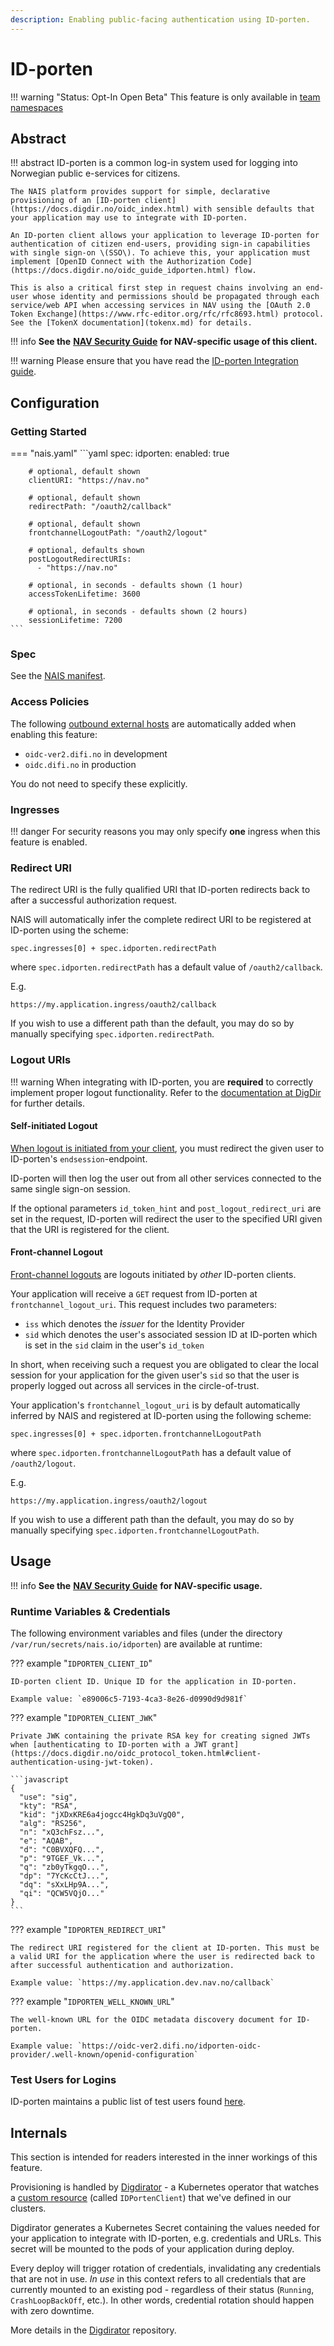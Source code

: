 ```yaml
---
description: Enabling public-facing authentication using ID-porten.
---
```


# ID-porten

!!! warning "Status: Opt-In Open Beta"
    This feature is only available in [team namespaces](../../clusters/team-namespaces.md)

## Abstract

!!! abstract
    ID-porten is a common log-in system used for logging into Norwegian public e-services for citizens.

    The NAIS platform provides support for simple, declarative provisioning of an [ID-porten client](https://docs.digdir.no/oidc_index.html) with sensible defaults that your application may use to integrate with ID-porten.

    An ID-porten client allows your application to leverage ID-porten for authentication of citizen end-users, providing sign-in capabilities with single sign-on \(SSO\). To achieve this, your application must implement [OpenID Connect with the Authorization Code](https://docs.digdir.no/oidc_guide_idporten.html) flow.

    This is also a critical first step in request chains involving an end-user whose identity and permissions should be propagated through each service/web API when accessing services in NAV using the [OAuth 2.0 Token Exchange](https://www.rfc-editor.org/rfc/rfc8693.html) protocol. See the [TokenX documentation](tokenx.md) for details.

!!! info
    **See the** [**NAV Security Guide**](https://security.labs.nais.io/) **for NAV-specific usage of this client.**
    
!!! warning
    Please ensure that you have read the [ID-porten Integration guide](https://docs.digdir.no/oidc_guide_idporten.html).

## Configuration

### Getting Started
=== "nais.yaml"
    ```yaml
    spec:
      idporten:
        enabled: true

        # optional, default shown
        clientURI: "https://nav.no"

        # optional, default shown
        redirectPath: "/oauth2/callback"

        # optional, default shown
        frontchannelLogoutPath: "/oauth2/logout"

        # optional, defaults shown
        postLogoutRedirectURIs: 
          - "https://nav.no"

        # optional, in seconds - defaults shown (1 hour)
        accessTokenLifetime: 3600

        # optional, in seconds - defaults shown (2 hours)
        sessionLifetime: 7200
    ```

### Spec

See the [NAIS manifest](../../nais-application/nais.yaml/reference.md#specidporten).

### Access Policies

The following [outbound external hosts](../../nais-application/access-policy.md#external-services) are automatically added when enabling this feature:

* `oidc-ver2.difi.no` in development
* `oidc.difi.no` in production

You do not need to specify these explicitly.

### Ingresses

!!! danger
    For security reasons you may only specify **one** ingress when this feature is enabled.

### Redirect URI

The redirect URI is the fully qualified URI that ID-porten redirects back to after a successful authorization request.

NAIS will automatically infer the complete redirect URI to be registered at ID-porten using the scheme:
```
spec.ingresses[0] + spec.idporten.redirectPath
```

where `spec.idporten.redirectPath` has a default value of `/oauth2/callback`.

E.g.

```
https://my.application.ingress/oauth2/callback
```

If you wish to use a different path than the default, you may do so by manually specifying `spec.idporten.redirectPath`.

### Logout URIs

!!! warning
    When integrating with ID-porten, you are **required** to correctly implement proper logout functionality.
    Refer to the [documentation at DigDir](https://docs.digdir.no/oidc_func_sso.html) for further details.

#### Self-initiated Logout

[When logout is initiated from your client](https://docs.digdir.no/oidc_func_sso.html#1-utlogging-fra-egen-tjeneste), you must redirect the given user to ID-porten's `endsession`-endpoint.

ID-porten will then log the user out from all other services connected to the same single sign-on session.

If the optional parameters `id_token_hint` and `post_logout_redirect_uri` are set in the request, ID-porten will redirect the user to the specified URI given that the URI is registered for the client. 

#### Front-channel Logout

[Front-channel logouts](https://docs.digdir.no/oidc_func_sso.html#2-h%C3%A5ndtere-utlogging-fra-id-porten) are logouts initiated by _other_ ID-porten clients. 

Your application will receive a `GET` request from ID-porten at `frontchannel_logout_uri`. 
This request includes two parameters:
- `iss` which denotes the _issuer_ for the Identity Provider
- `sid` which denotes the user's associated session ID at ID-porten which is set in the `sid` claim in the user's `id_token`

In short, when receiving such a request you are obligated to clear the local session for your application for the given user's `sid` so that the user is properly logged out across all services in the circle-of-trust.

Your application's `frontchannel_logout_uri` is by default automatically inferred by NAIS and registered at ID-porten using the following scheme:

```
spec.ingresses[0] + spec.idporten.frontchannelLogoutPath
```

where `spec.idporten.frontchannelLogoutPath` has a default value of `/oauth2/logout`.

E.g.

```
https://my.application.ingress/oauth2/logout
```

If you wish to use a different path than the default, you may do so by manually specifying `spec.idporten.frontchannelLogoutPath`.

## Usage

!!! info
    **See the** [**NAV Security Guide**](https://security.labs.nais.io/) **for NAV-specific usage.**

### Runtime Variables & Credentials

The following environment variables and files \(under the directory `/var/run/secrets/nais.io/idporten`\) are available at runtime:

??? example "`IDPORTEN_CLIENT_ID`"

    ID-porten client ID. Unique ID for the application in ID-porten.

    Example value: `e89006c5-7193-4ca3-8e26-d0990d9d981f`

??? example "`IDPORTEN_CLIENT_JWK`"

    Private JWK containing the private RSA key for creating signed JWTs when [authenticating to ID-porten with a JWT grant](https://docs.digdir.no/oidc_protocol_token.html#client-authentication-using-jwt-token).

    ```javascript
    {
      "use": "sig",
      "kty": "RSA",
      "kid": "jXDxKRE6a4jogcc4HgkDq3uVgQ0",
      "alg": "RS256",
      "n": "xQ3chFsz...",
      "e": "AQAB",
      "d": "C0BVXQFQ...",
      "p": "9TGEF_Vk...",
      "q": "zb0yTkgqO...",
      "dp": "7YcKcCtJ...",
      "dq": "sXxLHp9A...",
      "qi": "QCW5VQjO..."
    }
    ```

??? example "`IDPORTEN_REDIRECT_URI`"

    The redirect URI registered for the client at ID-porten. This must be a valid URI for the application where the user is redirected back to after successful authentication and authorization.
    
    Example value: `https://my.application.dev.nav.no/callback` 

??? example "`IDPORTEN_WELL_KNOWN_URL`"

    The well-known URL for the OIDC metadata discovery document for ID-porten.

    Example value: `https://oidc-ver2.difi.no/idporten-oidc-provider/.well-known/openid-configuration`

### Test Users for Logins

ID-porten maintains a public list of test users found [here](https://docs.digdir.no/idporten_testbrukere.html).

## Internals

This section is intended for readers interested in the inner workings of this feature.

Provisioning is handled by [Digdirator](https://github.com/nais/digdirator) - a Kubernetes operator that watches a [custom resource](https://kubernetes.io/docs/concepts/extend-kubernetes/api-extension/custom-resources/) \(called `IDPortenClient`\) that we've defined in our clusters.

Digdirator generates a Kubernetes Secret containing the values needed for your application to integrate with ID-porten, e.g. credentials and URLs. This secret will be mounted to the pods of your application during deploy.

Every deploy will trigger rotation of credentials, invalidating any credentials that are not in use. _In use_ in this context refers to all credentials that are currently mounted to an existing pod - regardless of their status \(`Running`, `CrashLoopBackOff`, etc.\). In other words, credential rotation should happen with zero downtime.

More details in the [Digdirator](https://github.com/nais/digdirator) repository.

